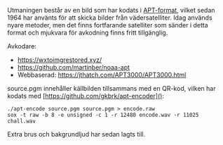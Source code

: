 Utmaningen består av en bild som har kodats i [APT-format](https://en.wikipedia.org/wiki/Automatic_picture_transmission), vilket sedan 1964 har använts för att skicka bilder från vädersatelliter. Idag används nyare metoder, men det finns fortfarande satelliter som sänder i detta format och mjukvara för avkodning finns fritt tillgänglig.

Avkodare:
* https://wxtoimgrestored.xyz/
* https://github.com/martinber/noaa-apt
* Webbaserad: https://jthatch.com/APT3000/APT3000.html

source.pgm innehåller källbilden tillsammans med en QR-kod, vilken har kodats med [https://github.com/gkbrk/apt-encoder]():

```
./apt-encode source.pgm source.pgm > encode.raw
sox -t raw -b 8 -e unsigned -c 1 -r 12480 encode.wav -r 11025 chall.wav
```
Extra brus och bakgrundljud har sedan lagts till.

